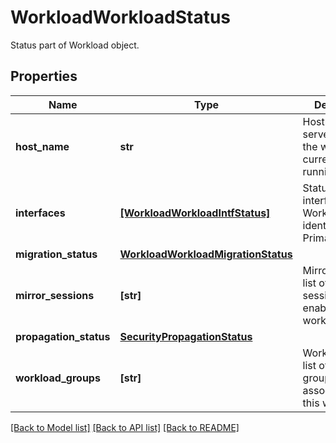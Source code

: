 # WorkloadWorkloadStatus

Status part of Workload object.
## Properties
Name | Type | Description | Notes
------------ | ------------- | ------------- | -------------
**host_name** | **str** | Hostname of the server where the workload is currently running. | [optional] 
**interfaces** | [**[WorkloadWorkloadIntfStatus]**](WorkloadWorkloadIntfStatus.md) | Status of all interfaces in the Workload identified by Primary MAC. | [optional] 
**migration_status** | [**WorkloadWorkloadMigrationStatus**](WorkloadWorkloadMigrationStatus.md) |  | [optional] 
**mirror_sessions** | **[str]** | MirrorSessions list of mirror sessions enabled on this workload. | [optional] 
**propagation_status** | [**SecurityPropagationStatus**](SecurityPropagationStatus.md) |  | [optional] 
**workload_groups** | **[str]** | WorkloadGroups list of workload groups associated with this workload. | [optional] 

[[Back to Model list]](../README.md#documentation-for-models) [[Back to API list]](../README.md#documentation-for-api-endpoints) [[Back to README]](../README.md)


